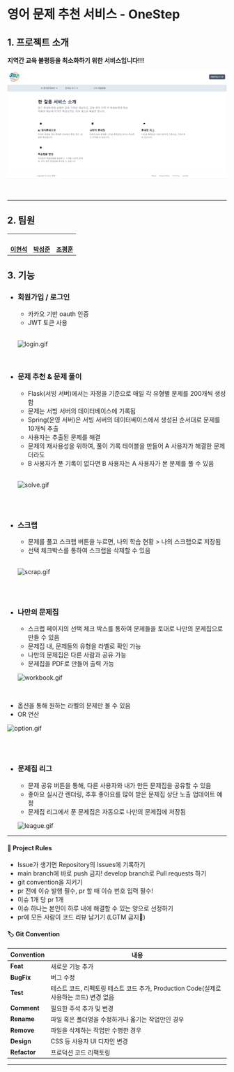 # 영어 문제 추천 서비스 - OneStep
## 1. 프로젝트 소개

**지역간 교육 불평등을 최소화하기 위한 서비스입니다!!!**


![img_1.png](img_1.png)

<br/>

---

## 2. 팀원

<table>
  <tr>
    <td align="center"><a href="https://github.com/bbbbooo"><img src="https://avatars.githubusercontent.com/bbbbooo" width="150px;" alt="">
    <td align="center"><a href="https://github.com/myrhymetree"><img src="https://avatars.githubusercontent.com/myrhymetree" width="150px;" alt="">
    <td align="center"><a href="https://github.com/pyunghun"><img src="https://avatars.githubusercontent.com/pyunghun" width="150px;" alt="">
    </td>
  </tr>
  <tr>
    <td align="center"><a href="https://github.com/bbbbooo"><b>이현석</b></td>
    <td align="center"><a href="https://github.com/myrhymetree"><b>박성준</b></td>
    <td align="center"><a href="https://github.com/pyunghun"><b>조평훈</b></td>
  </tr>

</table>


## 3. 기능
- ### 회원가입 / 로그인
  - 카카오 기반 oauth 인증
  - JWT 토큰 사용
  
  <br/>
  
  ![login.gif](..%2F..%2FUsers%2Fuser%2FDesktop%2F%EB%B0%9C%ED%91%9C%2F%EB%B0%9C%ED%91%9C%EC%9A%A9%20%EC%9B%80%EC%A7%A4%2Flogin.gif)

<br/>

- ### 문제 추천 & 문제 풀이
  - Flask(서빙 서버)에서는 자정을 기준으로 매일 각 유형별 문제를 200개씩 생성함
  - 문제는 서빙 서버의 데이터베이스에 기록됨
  - Spring(운영 서버)은 서빙 서버의 데이터베이스에서 생성된 순서대로 문제를 10개씩 추출
  - 사용자는 추출된 문제를 해결
  - 문제의 재사용성을 위하여, 풀이 기록 테이블을 만들어 A 사용자가 해결한 문제더라도 
  - B 사용자가 푼 기록이 없다면 B 사용자는 A 사용자가 본 문제를 풀 수 있음
  
  <br/>
  
    ![solve.gif](..%2F..%2FUsers%2Fuser%2FDesktop%2F%EB%B0%9C%ED%91%9C%2F%EB%B0%9C%ED%91%9C%EC%9A%A9%20%EC%9B%80%EC%A7%A4%2Fsolve.gif)

  <br/>
  <br/>


- ### 스크랩
  - 문제를 풀고 스크랩 버튼을 누르면, 나의 학습 현황 > 나의 스크랩으로 저장됨
  - 선택 체크박스를 통하여 스크랩을 삭제할 수 있음

  <br/>
  
  ![scrap.gif](..%2F..%2FUsers%2Fuser%2FDesktop%2F%EB%B0%9C%ED%91%9C%2F%EB%B0%9C%ED%91%9C%EC%9A%A9%20%EC%9B%80%EC%A7%A4%2Fscrap.gif)


<br/>
<br/>

- ### 나만의 문제집
  - 스크랩 페이지의 선택 체크 박스를 통하여 문제들을 토대로 나만의 문제집으로 만들 수 있음
  - 문제집 내, 문제들의 유형을 라벨로 확인 가능
  - 나만의 문제집은 다른 사람과 공유 가능
  - 문제집을 PDF로 만들어 출력 가능


  ![workbook.gif](..%2F..%2FUsers%2Fuser%2FDesktop%2F%EB%B0%9C%ED%91%9C%2F%EB%B0%9C%ED%91%9C%EC%9A%A9%20%EC%9B%80%EC%A7%A4%2Fworkbook.gif)

<br/>

  - 옵션을 통해 원하는 라벨의 문제만 볼 수 있음
  - OR 연산

  ![option.gif](..%2F..%2FUsers%2Fuser%2FDesktop%2F%EB%B0%9C%ED%91%9C%2F%EB%B0%9C%ED%91%9C%EC%9A%A9%20%EC%9B%80%EC%A7%A4%2Foption.gif)


<br/>
<br/>

- ### 문제집 리그
  - 문제 공유 버튼을 통해, 다른 사용자와 내가 만든 문제집을 공유할 수 있음
  - 좋아요 실시간 렌더링, 추후 좋아요를 많이 받은 문제집 상단 노출 업데이트 예정
  - 문제집 리그에서 푼 문제집은 자동으로 나만의 문제집에 저장됨
  


  ![league.gif](..%2F..%2FUsers%2Fuser%2FDesktop%2F%EB%B0%9C%ED%91%9C%2F%EB%B0%9C%ED%91%9C%EC%9A%A9%20%EC%9B%80%EC%A7%A4%2Fleague.gif)

-----------------------------------

#### 📝 Project Rules
* Issue가 생기면 Repository의 Issues에 기록하기
* main branch에 바로 push 금지! develop branch로 Pull requests 하기
* git convention을 지키기
* pr 전에 이슈 발행 필수, pr 할 때 이슈 번호 입력 필수!
* 이슈 1개 당 pr 1개
* 이슈 하나는 본인이 하루 내에 해결할 수 있는 양으로 선정하기
* pr에 모든 사람이 코드 리뷰 남기기 (LGTM 금지🙅)

#### 🏷️ Git Convention
| **Convention**  | **내용**                                                         |
|-----------------|----------------------------------------------------------------|
| **Feat**        | 새로운 기능 추가                                                      |
| **BugFix**         | 버그 수정                                                          |
| **Test**        | 테스트 코드, 리펙토링 테스트 코드 추가, Production Code(실제로 사용하는 코드) 변경 없음     |
| **Comment**     | 필요한 주석 추가 및 변경                                                 |
| **Rename**      | 파일 혹은 폴더명을 수정하거나 옮기는 작업만인 경우                                   |
| **Remove**      | 파일을 삭제하는 작업만 수행한 경우                                            |
| **Design**      | CSS 등 사용자 UI 디자인 변경                                            |
| **Refactor** | 프로덕션 코드 리팩토링                                                   |

---------------------------------------------------
